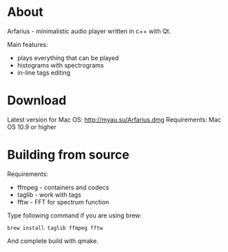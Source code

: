 About
============

Arfarius - minimalistic audio player written in c++ with Qt.

Main features:

* plays everything that can be played
* histograms with spectrograms
* in-line tags editing

Download
============

Latest version for Mac OS: http://myau.su/Arfarius.dmg
Requirements: Mac OS 10.9 or higher

Building from source
============

Requirements:

* ffmpeg - containers and codecs
* taglib - work with tags
* fftw - FFT for spectrum function

Type following command if you are using brew:

```
brew install taglib ffmpeg fftw
```

And complete build with qmake.
